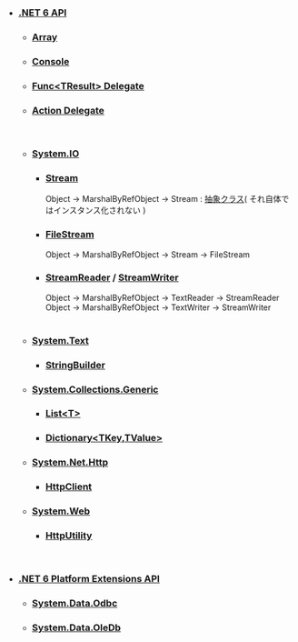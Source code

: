 
- ### [.NET 6 API](https://docs.microsoft.com/ja-jp/dotnet/api/?view=net-6.0)
  - ### [Array](https://learn.microsoft.com/ja-jp/dotnet/api/system.array?view=net-6.0)
  - ### [Console](https://learn.microsoft.com/ja-jp/dotnet/api/system.console?view=net-6.0)
  - ### [Func&lt;TResult&gt; Delegate](https://learn.microsoft.com/ja-jp/dotnet/api/system.func-1?view=net-6.0)
  - ### [Action Delegate](https://learn.microsoft.com/ja-jp/dotnet/api/system.action?view=net-6.0)
  <br>
  
  - ### [System.IO](https://docs.microsoft.com/ja-jp/dotnet/api/system.io?view=net-6.0)
    - ### [Stream](https://learn.microsoft.com/ja-jp/dotnet/api/system.io.stream?view=net-6.0)
      Object → MarshalByRefObject → Stream : [抽象クラス](https://learn.microsoft.com/ja-jp/dotnet/csharp/language-reference/keywords/abstract)( それ自体ではインスタンス化されない )
    - ### [FileStream](https://learn.microsoft.com/ja-jp/dotnet/api/system.io.filestream?view=net-6.0)
      Object → MarshalByRefObject → Stream → FileStream
    - ### [StreamReader](https://learn.microsoft.com/ja-jp/dotnet/api/system.io.streamreader?view=net-6.0) / [StreamWriter](https://learn.microsoft.com/ja-jp/dotnet/api/system.io.streamwriter?view=net-6.0)
      Object → MarshalByRefObject → TextReader → StreamReader\
      Object → MarshalByRefObject → TextWriter → StreamWriter
  <br>
  
  - ### [System.Text](https://docs.microsoft.com/ja-jp/dotnet/api/system.text?view=net-6.0)
    - ### [StringBuilder](https://learn.microsoft.com/ja-jp/dotnet/api/system.text.stringbuilder?view=net-6.0)
  - ### [System.Collections.Generic](https://learn.microsoft.com/ja-jp/dotnet/api/system.collections.generic?view=net-6.0)
    - ### [List&lt;T&gt;](https://learn.microsoft.com/ja-jp/dotnet/api/system.collections.generic.list-1?view=net-6.0)
    - ### [Dictionary&lt;TKey,TValue&gt;](https://learn.microsoft.com/ja-jp/dotnet/api/system.collections.generic.dictionary-2?view=net-6.0)
  - ### [System.Net.Http](https://learn.microsoft.com/ja-jp/dotnet/api/system.net.http?view=net-6.0)
    - ### [HttpClient](https://learn.microsoft.com/ja-jp/dotnet/api/system.net.http.httpclient?view=net-6.0)
  - ### [System.Web](https://learn.microsoft.com/ja-jp/dotnet/api/system.web?view=net-6.0)
    - ### [HttpUtility](https://learn.microsoft.com/ja-jp/dotnet/api/system.web.httputility?view=net-6.0)

<br>

- ### [.NET 6 Platform Extensions API](https://docs.microsoft.com/ja-jp/dotnet/api/?view=dotnet-plat-ext-6.0)
  - ### [System.Data.Odbc](https://docs.microsoft.com/ja-jp/dotnet/api/system.data.odbc?view=dotnet-plat-ext-6.0)
  - ### [System.Data.OleDb](https://docs.microsoft.com/ja-jp/dotnet/api/system.data.oledb?view=dotnet-plat-ext-6.0)

